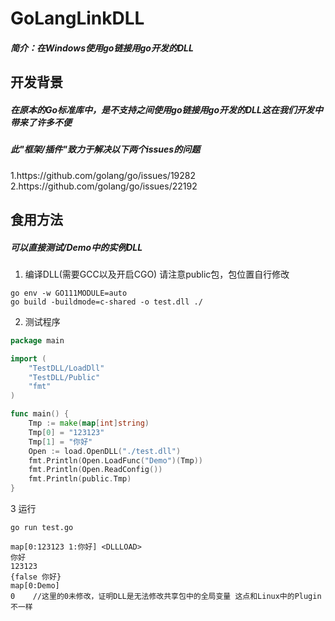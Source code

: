 <h1>GoLangLinkDLL</h1>
<h5>简介：在Windows使用go链接用go开发的DLL</h5>

## 开发背景
<h5>在原本的Go标准库中，是不支持之间使用go链接用go开发的DLL这在我们开发中带来了许多不便</h5>
<h5>此"框架/插件"致力于解决以下两个issues的问题</h5>
1.https://github.com/golang/go/issues/19282<br>
2.https://github.com/golang/go/issues/22192

## 食用方法
<h5>可以直接测试/Demo中的实例DLL</h5>

1. 编译DLL(需要GCC以及开启CGO) 请注意public包，包位置自行修改
```shell
go env -w GO111MODULE=auto
go build -buildmode=c-shared -o test.dll ./
```
2. 测试程序
```go
package main

import (
	"TestDLL/LoadDll"
	"TestDLL/Public"
	"fmt"
)

func main() {
	Tmp := make(map[int]string)
	Tmp[0] = "123123"
	Tmp[1] = "你好"
	Open := load.OpenDLL("./test.dll")
	fmt.Println(Open.LoadFunc("Demo")(Tmp))
	fmt.Println(Open.ReadConfig())
	fmt.Println(public.Tmp)
}

```
3 运行
```shell
go run test.go

map[0:123123 1:你好] <DLLLOAD>
你好
123123
{false 你好}
map[0:Demo]
0    //这里的0未修改，证明DLL是无法修改共享包中的全局变量 这点和Linux中的Plugin不一样
```
